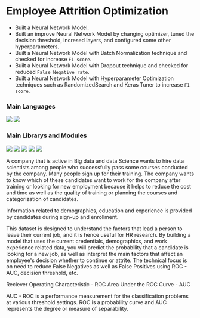 # Employee Attrition Optimization

- Built a Neural Network Model.
- Built an improve Neural Network Model by changing optimizer, tuned the decision threshold, incresed layers, and configured some other hyperparameters.
- Built a Neural Network Model with Batch Normalization technique and checked for increase `F1 score`.
- Built a Neural Network Model with Dropout technique and checked for reduced `False Negative rate`.
- Built a Neural Network Model with Hyperparameter Optimization techniques such as RandomizedSearch and Keras Tuner to increase `F1 score`.

###  Main Languages
<p>
<img src="https://img.shields.io/badge/python-3670A0?style=for-the-badge&logo=python&logoColor=ffdd54">
<img src="https://img.shields.io/badge/Markdown-000000?style=for-the-badge&logo=markdown&logoColor=white"></p>

### Main Librarys and Modules
<p><img src="https://img.shields.io/badge/numpy-%23013243.svg?style=for-the-badge&logo=numpy&logoColor=white">
<img src="https://img.shields.io/badge/pandas-%23150458.svg?style=for-the-badge&logo=pandas&logoColor=white">
<img src="https://img.shields.io/badge/scikit--learn-%23F7931E.svg?style=for-the-badge&logo=scikit-learn&logoColor=white">
<img src="https://img.shields.io/badge/Keras-%23D00000.svg?style=for-the-badge&logo=Keras&logoColor=white">
<img src="https://img.shields.io/badge/TensorFlow-%23FF6F00.svg?style=for-the-badge&logo=TensorFlow&logoColor=white"></p>

A company that is active in Big data and data Science wants to hire data scientists among people who successfully pass some courses conducted by the company. Many people sign up for their training. The company wants to know which of these candidates want to work for the company after training or looking for new employment because it helps to reduce the cost and time as well as the quality of training or planning the courses and categorization of candidates. 

Information related to demographics, education and experience is provided by candidates during sign-up and enrollment.

This dataset is designed to understand the factors that lead a person to leave their current job, and it is hence useful for HR research. By building a model that uses the current credentials, demographics, and work experience related data, you will predict the probability that a candidate is looking for a new job, as well as interpret the main factors that affect an employee's decision whether to continue or attrite. The technical focus is on need to reduce False Negatives as well as False Positives using ROC - AUC, decision threshold, etc.

Reciever Operating Characteristic - ROC
Area Under the ROC Curve - AUC

AUC - ROC is a performance measurement for the classification problems at various threshold settings. ROC is a probability curve and AUC represents the degree or measure of separability.